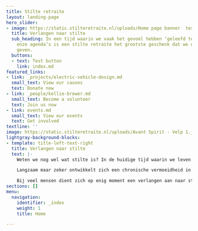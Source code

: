 ```yaml
---
title: Stilte retraite
layout: landing-page
hero_slider:
- image: https://static.stilteretraite.nl/uploads/Home page banner  test 1.jpg
  title: Verlangen naar stilte
  sub_heading: In een tijd waarin we vaak het gevoel hebben ‘geleefd te worden’ door
    onze agenda’s is een stilte retraite het grootste geschenk dat we onszelf kunnen
    geven.
  buttons:
  - text: Test button
    link: index.md
featured_links:
- link: _projects/electric-vehicle-design.md
  small_text: View our causes
  text: Donate now
- link: _people/kellie-brewer.md
  small_text: Become a volunteer
  text: Join us now
- link: events.md
  small_text: View our events
  text: Get involved
textline: ''
image: https://static.stilteretraite.nl/uploads/Avant Spirit - Velp 1.jpg
lightgray-background-blocks:
- template: title-left-text-right
  title: Verlangen naar stilte
  text: |-
    Weten we nog wel wat stilte is? In de huidige tijd waarin we leven laten we ons zo meesleuren door het collectieve ritme, dat we het gevoel hebben ‘geleefd te worden’ door onze agenda’s. We staan onszelf nauwelijks toe om stil te staan bij waar we eigenlijk mee bezig zijn. En: of wat we aan het doen zijn nog wel klopt met waar we van binnen eigenlijk naar verlangen. Onze innerlijke fluisterstem wordt stelselmatig overstemd door de aanjager in ons.

    Langzaam maar zeker ontwikkelt zich een chronische vermoeidheid in ons, die er tijdens vakanties uitkomt, of ons narrig of ziek maakt. Nergens is het stil; niet om ons, niet in ons. We hebben niet echt de ruimte voor contact met anderen en al helemaal niet met onszelf.

    Bij veel mensen dient zich op enig moment een verlangen aan naar stilte, ruimte en bezinning. Soms ook valt dit samen met een verlangen naar geborgenheid, rust en natuur. Misschien ben je daarom ook wel op deze website aanbelandt.
sections: []
menu:
  navigation:
    identifier: _index
    weight: 1
    title: Home

---
```

